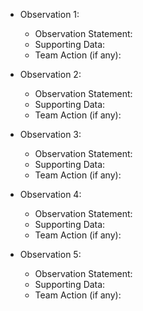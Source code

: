 - Observation 1:
    - Observation Statement:
    - Supporting Data:
    - Team Action (if any):

- Observation 2:
    - Observation Statement:
    - Supporting Data:
    - Team Action (if any):

- Observation 3:
    - Observation Statement:
    - Supporting Data:
    - Team Action (if any):

- Observation 4:
    - Observation Statement:
    - Supporting Data:
    - Team Action (if any):

- Observation 5:
    - Observation Statement:
    - Supporting Data:
    - Team Action (if any):